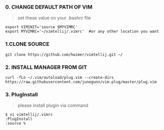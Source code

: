 ### 0. CHANGE DEFAULT PATH OF VIM 

> set these value on your .bashrc file
```
export VIMINIT='source $MYVIMRC'
export MYVIMRC='~/vimtellij/.vimrc'  #or any other location you want
```



### 1.CLONE SOURCE 
```
git clone https://github.com/hwimer/vimtellij.git ~/
```




### 2. INSTALL MANAGER FROM GIT 
```
curl -fLo ~/.vim/autoload/plug.vim --create-dirs     https://raw.githubusercontent.com/junegunn/vim-plug/master/plug.vim 
```




### 3. PlugInstall
> please install plugin via command 
```
$ vi vimtellij/.vimrc
:PlugInstall
:source %
```
